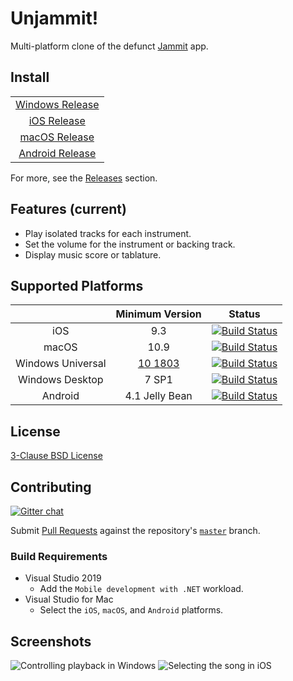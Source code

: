 # Unjammit!

Multi-platform clone of the defunct [Jammit](https://www.youtube.com/channel/UCTmh3zCCSybVNMye-3lozJQ) app.

## Install

| |
|:-:|
| [Windows Release](https://www.microsoft.com/store/apps/9MZJMJZMDD8Q) |
| [iOS Release](https://itunes.apple.com/us/app/unjammit/id1456516372) |
| [macOS Release](https://itunes.apple.com/us/app/unjammit/id1456515707) |
| [Android Release](https://play.google.com/store/apps/details?id=com.unjammit.player) |

For more, see the [Releases](https://github.com/hyvart/Unjammit/releases) section.

## Features (current)

- Play isolated tracks for each instrument.
- Set the volume for the instrument or backing track.
- Display music score or tablature.

## Supported Platforms

| | Minimum Version | Status |
|:-:|:-:|:-:|
| iOS | 9.3 | [![Build Status](https://dev.azure.com/hyvart/Unjammit/_apis/build/status/Publish?branchName=master&jobName=iOS)](https://dev.azure.com/hyvart/Unjammit/_build/latest?definitionId=63&branchName=master) |
| macOS | 10.9 | [![Build Status](https://dev.azure.com/hyvart/Unjammit/_apis/build/status/Publish?branchName=master&jobName=macOS)](https://dev.azure.com/hyvart/Unjammit/_build/latest?definitionId=63&branchName=master) |
| Windows Universal | [10 1803](https://docs.microsoft.com/en-us/windows/whats-new/whats-new-windows-10-version-1803) | [![Build Status](https://dev.azure.com/hyvart/Unjammit/_apis/build/status/Publish?branchName=master&jobName=Windows)](https://dev.azure.com/hyvart/Unjammit/_build/latest?definitionId=63&branchName=master) |
| Windows Desktop | 7 SP1 | [![Build Status](https://dev.azure.com/hyvart/Unjammit/_apis/build/status/Publish?branchName=master&jobName=Windows%20Forms)](https://dev.azure.com/hyvart/Unjammit/_build/latest?definitionId=63&branchName=master) |
| Android | 4.1 Jelly Bean | [![Build Status](https://dev.azure.com/hyvart/Unjammit/_apis/build/status/Publish?branchName=master&jobName=Android)](https://dev.azure.com/hyvart/Unjammit/_build/latest?definitionId=63&branchName=master) |

## License

[3-Clause BSD License](https://github.com/hyvart/Unjammit/blob/master/LICENSE.txt)

## Contributing

[![Gitter chat](https://badges.gitter.im/Unjammit/community.png)](https://gitter.im/Unjammit/community)

Submit [Pull Requests](https://github.com/hyvart/Unjammit/compare) against the repository's [`master`](https://github.com/hyvart/Unjammit/tree/master) branch.

### Build Requirements

- Visual Studio 2019
  - Add the `Mobile development with .NET` workload.
- Visual Studio for Mac
  - Select the `iOS`, `macOS`, and `Android` platforms.

## Screenshots

![Controlling playback in Windows](https://i.imgur.com/JTKk72o.png)
![Selecting the song in iOS](https://i.imgur.com/7eVtvqX.png)
